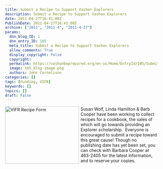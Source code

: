 ```yaml
---
title: Submit a Recipe to Support Vashon Explorers
description: Submit a Recipe to Support Vashon Explorers
date: 2011-04-27T16:41:00Z
PublishDate: 2011-04-27T16:41:00Z
archive: ["2011", "2011-4", "2011-4-27"]
params:
  dnn_blog_ID: 1
  dnn_entry_ID: 105
  meta_title: Submit a Recipe to Support Vashon Explorers
  allow_comments: True
  display_copyright: False
  copyright:
  permalink: https://vashonbeprepared.org/en-us/Home/EntryId/105/Submit-a-Recipe-to-Support-Vashon-Explorers
  image: 105_blog-image.png
  authors: John Cornelison
categories: []
tags: [Funding, VIFR]
keywords: []
topics: []
draft: False
---
```


<p><a href="./images/105/Windows-Live-Writer-e5aa6e0fc07a_8392-VIFR_Recipe_Form_2.jpg"><img title="VIFR Recipe Form" border="0" alt="VIFR Recipe Form" align="left" width="244" height="189" style="background-image: none; border-bottom: 0px; border-left: 0px; margin: 0px 5px 5px 0px; padding-left: 0px; padding-right: 0px; display: inline; float: left; border-top: 0px; border-right: 0px; padding-top: 0px" src="./images/105/Windows-Live-Writer-e5aa6e0fc07a_8392-VIFR_Recipe_Form_thumb.jpg" /></a>Susan Wolf, Linda Hamilton &amp; Barb Cooper have been working to collect recipes for a cookbook, the sales of which will go towards providing an Explorer scholarship.&#160; Everyone is encouraged to submit a recipe toward this great cause! Though no publishing date has yet been set, you can check with Barbara Cooper at 463-2405 for the latest information, and to reserve your copies.</p>

